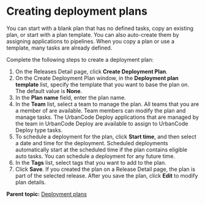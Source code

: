 # Creating deployment plans

You can start with a blank plan that has no defined tasks, copy an existing plan, or start with a plan template. You can also auto-create them by assigning applications to pipelines. When you copy a plan or use a template, many tasks are already defined.

Complete the following steps to create a deployment plan:

1.   On the Releases Detail page, click **Create Deployment Plan**. 
2.   On the Create Deployment Plan window, in the **Deployment plan template** list, specify the template that you want to base the plan on. The default value is **None**. 
3.   In the **Plan name** field, enter the plan name. 
4.   In the **Team** list, select a team to manage the plan. All teams that you are a member of are available. Team members can modify the plan and manage tasks. The UrbanCode Deploy applications that are managed by the team in UrbanCode Deploy are available to assign to UrbanCode Deploy type tasks. 
5.   To schedule a deployment for the plan, click **Start time**, and then select a date and time for the deployment. Scheduled deployments automatically start at the scheduled time if the plan contains eligible auto tasks. You can schedule a deployment for any future time. 
6.   In the **Tags** list, select tags that you want to add to the plan. 
7.   Click **Save**. If you created the plan on a Release Detail page, the plan is part of the selected release. After you save the plan, click **Edit** to modify plan details.

**Parent topic:** [Deployment plans](../../com.crelease.doc/topics/cr_deployPlan_ov.md)

